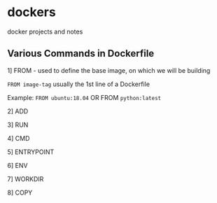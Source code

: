 # dockers
docker projects and notes


## Various Commands in Dockerfile

1] FROM - used to define the base image, on which we will be building

  `FROM image-tag` usually the 1st line of a Dockerfile
  
  Example:
    `FROM ubuntu:18.04` OR FROM `python:latest`
    
2] ADD

3] RUN

4] CMD

5] ENTRYPOINT

6] ENV

7] WORKDIR

8] COPY
